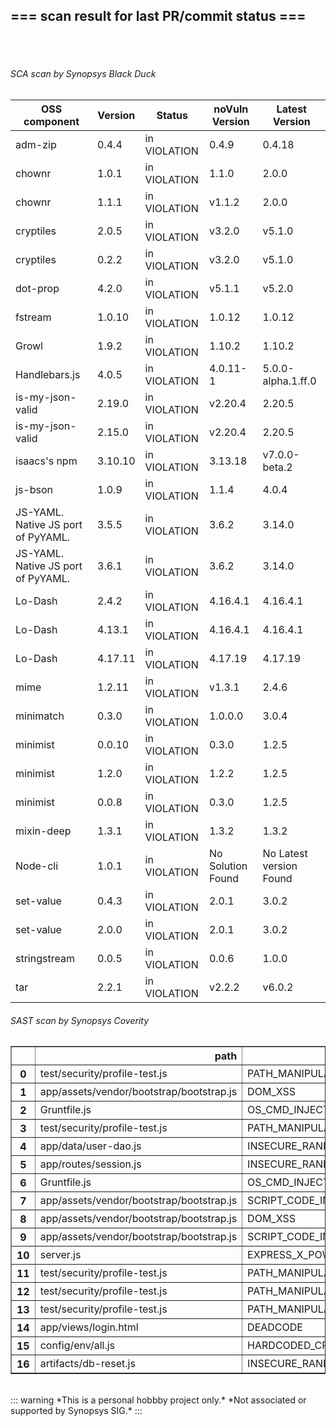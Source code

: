 ## === scan result for last PR/commit status === 
<br/><br/>
###### SCA scan by Synopsys Black Duck
|OSS component | Version | Status | noVuln Version| Latest Version |
| --- | --- | --- | --- | --- |
|adm-zip|0.4.4| in VIOLATION|0.4.9|0.4.18|
|chownr|1.0.1| in VIOLATION|1.1.0|2.0.0|
|chownr|1.1.1| in VIOLATION|v1.1.2|2.0.0|
|cryptiles|2.0.5| in VIOLATION|v3.2.0|v5.1.0|
|cryptiles|0.2.2| in VIOLATION|v3.2.0|v5.1.0|
|dot-prop|4.2.0| in VIOLATION|v5.1.1|v5.2.0|
|fstream|1.0.10| in VIOLATION|1.0.12|1.0.12|
|Growl|1.9.2| in VIOLATION|1.10.2|1.10.2|
|Handlebars.js|4.0.5| in VIOLATION|4.0.11-1|5.0.0-alpha.1.ff.0|
|is-my-json-valid|2.19.0| in VIOLATION|v2.20.4|2.20.5|
|is-my-json-valid|2.15.0| in VIOLATION|v2.20.4|2.20.5|
|isaacs's npm|3.10.10| in VIOLATION|3.13.18|v7.0.0-beta.2|
|js-bson|1.0.9| in VIOLATION|1.1.4|4.0.4|
|JS-YAML. Native JS port of PyYAML.|3.5.5| in VIOLATION|3.6.2|3.14.0|
|JS-YAML. Native JS port of PyYAML.|3.6.1| in VIOLATION|3.6.2|3.14.0|
|Lo-Dash|2.4.2| in VIOLATION|4.16.4.1|4.16.4.1|
|Lo-Dash|4.13.1| in VIOLATION|4.16.4.1|4.16.4.1|
|Lo-Dash|4.17.11| in VIOLATION|4.17.19|4.17.19|
|mime|1.2.11| in VIOLATION|v1.3.1|2.4.6|
|minimatch|0.3.0| in VIOLATION|1.0.0.0|3.0.4|
|minimist|0.0.10| in VIOLATION|0.3.0|1.2.5|
|minimist|1.2.0| in VIOLATION|1.2.2|1.2.5|
|minimist|0.0.8| in VIOLATION|0.3.0|1.2.5|
|mixin-deep|1.3.1| in VIOLATION|1.3.2|1.3.2|
|Node-cli|1.0.1| in VIOLATION|No Solution Found|No Latest version Found|
|set-value|0.4.3| in VIOLATION|2.0.1|3.0.2|
|set-value|2.0.0| in VIOLATION|2.0.1|3.0.2|
|stringstream|0.0.5| in VIOLATION|0.0.6|1.0.0|
|tar|2.2.1| in VIOLATION|v2.2.2|v6.0.2|
###### SAST scan by Synopsys Coverity
<table border="1" class="dataframe">
  <thead>
    <tr style="text-align: right;">
      <th></th>
      <th>path</th>
      <th>checker</th>
      <th>severity</th>
    </tr>
  </thead>
  <tbody>
    <tr>
      <th>0</th>
      <td>test/security/profile-test.js</td>
      <td>PATH_MANIPULATION</td>
      <td>audit</td>
    </tr>
    <tr>
      <th>1</th>
      <td>app/assets/vendor/bootstrap/bootstrap.js</td>
      <td>DOM_XSS</td>
      <td>audit</td>
    </tr>
    <tr>
      <th>2</th>
      <td>Gruntfile.js</td>
      <td>OS_CMD_INJECTION</td>
      <td>high</td>
    </tr>
    <tr>
      <th>3</th>
      <td>test/security/profile-test.js</td>
      <td>PATH_MANIPULATION</td>
      <td>audit</td>
    </tr>
    <tr>
      <th>4</th>
      <td>app/data/user-dao.js</td>
      <td>INSECURE_RANDOM</td>
      <td>low</td>
    </tr>
    <tr>
      <th>5</th>
      <td>app/routes/session.js</td>
      <td>INSECURE_RANDOM</td>
      <td>low</td>
    </tr>
    <tr>
      <th>6</th>
      <td>Gruntfile.js</td>
      <td>OS_CMD_INJECTION</td>
      <td>audit</td>
    </tr>
    <tr>
      <th>7</th>
      <td>app/assets/vendor/bootstrap/bootstrap.js</td>
      <td>SCRIPT_CODE_INJECTION</td>
      <td>audit</td>
    </tr>
    <tr>
      <th>8</th>
      <td>app/assets/vendor/bootstrap/bootstrap.js</td>
      <td>DOM_XSS</td>
      <td>audit</td>
    </tr>
    <tr>
      <th>9</th>
      <td>app/assets/vendor/bootstrap/bootstrap.js</td>
      <td>SCRIPT_CODE_INJECTION</td>
      <td>audit</td>
    </tr>
    <tr>
      <th>10</th>
      <td>server.js</td>
      <td>EXPRESS_X_POWERED_BY_ENABLED</td>
      <td>low</td>
    </tr>
    <tr>
      <th>11</th>
      <td>test/security/profile-test.js</td>
      <td>PATH_MANIPULATION</td>
      <td>audit</td>
    </tr>
    <tr>
      <th>12</th>
      <td>test/security/profile-test.js</td>
      <td>PATH_MANIPULATION</td>
      <td>audit</td>
    </tr>
    <tr>
      <th>13</th>
      <td>test/security/profile-test.js</td>
      <td>PATH_MANIPULATION</td>
      <td>audit</td>
    </tr>
    <tr>
      <th>14</th>
      <td>app/views/login.html</td>
      <td>DEADCODE</td>
      <td>medium</td>
    </tr>
    <tr>
      <th>15</th>
      <td>config/env/all.js</td>
      <td>HARDCODED_CREDENTIALS</td>
      <td>medium</td>
    </tr>
    <tr>
      <th>16</th>
      <td>artifacts/db-reset.js</td>
      <td>INSECURE_RANDOM</td>
      <td>low</td>
    </tr>
  </tbody>
</table><br/>::: warning
*This is a personal hobbby project only.*
*Not associated or supported by Synopsys SIG.*
:::

